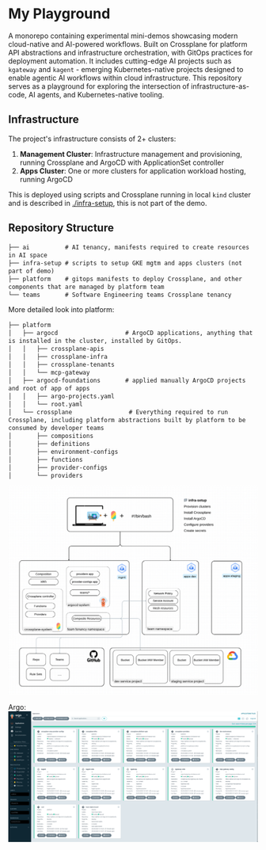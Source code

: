 # My Playground

A monorepo containing experimental mini-demos showcasing modern cloud-native and AI-powered workflows. Built on Crossplane for platform API abstractions and infrastructure orchestration, with GitOps practices for deployment automation.
It includes cutting-edge AI projects such as `kgateway` and `kagent` - emerging Kubernetes-native projects designed to enable agentic AI workflows within cloud infrastructure.
This repository serves as a playground for exploring the intersection of infrastructure-as-code, AI agents, and Kubernetes-native tooling.

## Infrastructure

The project's infrastructure consists of 2+ clusters:

1. **Management Cluster**: Infrastructure management and provisioning, running Crossplane and ArgoCD with ApplicationSet controller
2. **Apps Cluster**: One or more clusters for application workload hosting, running ArgoCD

This is deployed using scripts and Crossplane running in local `kind` cluster and is described in [./infra-setup](./infra-setup/), this is not part of the demo.

## Repository Structure

```
├── ai          # AI tenancy, manifests required to create resources in AI space
├── infra-setup # scripts to setup GKE mgtm and apps clusters (not part of demo)
├── platform    # gitops manifests to deploy Crossplane, and other components that are managed by platform team
└── teams       # Software Engineering teams Crossplane tenancy
```

More detailed look into platform:
```
├── platform
│   ├── argocd                   # ArgoCD applications, anything that is installed in the cluster, installed by GitOps.
│   │   ├── crossplane-apis
│   │   ├── crossplane-infra
│   │   ├── crossplane-tenants
│   │   └── mcp-gateway
│   ├── argocd-foundations       # applied manually ArgoCD projects and root of app of apps
│   │   ├── argo-projects.yaml
│   │   └── root.yaml
│   └── crossplane                # Everything required to run Crossplane, including platform abstractions built by platform to be consumed by developer teams
│       ├── compositions
│       ├── definitions
│       ├── environment-configs
│       ├── functions
│       ├── provider-configs
│       └── providers
```

![infra-demo](./docs/images/demo-infra.png)

Argo:
![Argo console complete setup](docs/images/argo-complete-setup.png)


